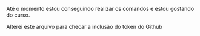 Até o momento estou conseguindo realizar os comandos e estou gostando do curso.

Alterei este arquivo para checar a inclusão do token do Github